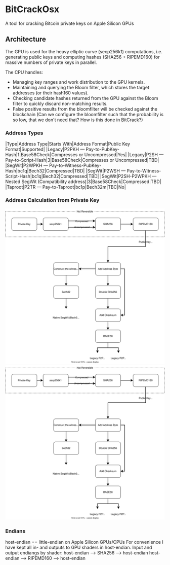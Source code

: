 # BitCrackOsx
A tool for cracking Bitcoin private keys on Apple Silicon GPUs


## Architecture
The GPU is used for the heavy elliptic curve (secp256k1) computations, i.e. generating public keys and computing hashes (SHA256 + RIPEMD160) for massive numbers of private keys in parallel.

The CPU handles:
* Managing key ranges and work distribution to the GPU kernels.
* Maintaining and querying the Bloom filter, which stores the target addresses (or their hash160 values).
* Checking candidate hashes returned from the GPU against the Bloom filter to quickly discard non-matching results.
* False positive results from the bloomfilter will be checked against the blockchain (Can we configure the bloomfilter such that the probability is so low, that we don't need that? How is this done in BitCrack?)

### Address Types
|Type|Address Type|Starts With|Address Format|Public Key Format|Supported|
|Legacy|P2PKH — Pay-to-PubKey-Hash|1|Base58Check|Compresses or Uncompressed|Yes|
|Legacy|P2SH — Pay-to-Script-Hash|3|Base58Check|Compresses or Uncompressed|TBD|
|SegWit|P2WPKH — Pay-to-Witness-PubKey-Hash|bc1q|Bech32|Compressed|TBD|
|SegWit|P2WSH — Pay-to-Witness-Script-Hash|bc1q|Bech32|Compressed|TBD|
|SegWit|P2SH-P2WPKH — Nested SegWit (Compatibility address)|3|Base58Check|Compressed|TBD|
|Taproot|P2TR — Pay-to-Taproot|bc1p|Bech32m|TBC|No|

### Address Calculation from Private Key
![Alt text](https://raw.githubusercontent.com/eztam-/BitCrackOSX/refs/heads/main/img/calc_by_address_types.drawio.svg)
<img src="https://raw.githubusercontent.com/eztam-/BitCrackOSX/refs/heads/main/img/calc_by_address_types.drawio.svg">





### Endians

host-endian == little-endian on Apple Silicon GPUs/CPUs
For convenience I have kept all in- and outputs to GPU shaders in host-endian.
Input and output endiangs by shader:
host-endian --> SHA256    --> host-endian
host-endian --> RIPEMD160 --> host-endian

